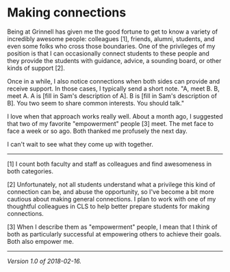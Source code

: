 Making connections
==================

Being at Grinnell has given me the good fortune to get to know a variety
of incredibly awesome people: colleagues [1], friends, alumni, students,
and even some folks who cross those boundaries.  One of the privileges of
my position is that I can occasionally connect students to these people
and they provide the students with guidance, advice, a sounding board,
or other kinds of support [2].

Once in a while, I also notice connections when both sides can provide
and receive support.  In those cases, I typically send a short note.
"A, meet B.  B, meet A.  A is [fill in Sam's description of A].  B is
[fill in Sam's description of B].  You two seem to share common interests.
You should talk."

I love when that approach works really well.  About a month ago,
I suggested that two of my favorite "empowerment" people [3] meet.
The met face to face a week or so ago.  Both thanked me profusely the
next day.  

I can't wait to see what they come up with together.

---

[1] I count both faculty and staff as colleagues and find awesomeness
in both categories.

[2] Unfortunately, not all students understand what a privilege this
kind of connection can be, and abuse the opportunity, so I've become a
bit more cautious about making general connections.  I plan to work with
one of my thoughtful colleagues in CLS to help better prepare students
for making connections.

[3] When I describe them as "empowerment" people, I mean that I think of
both as particularly successful at empowering others to achieve their goals.
Both also empower me.

---

*Version 1.0 of 2018-02-16.*
